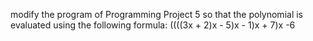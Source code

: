 modify the program of Programming Project 5 so that the polynomial is evaluated using the following formula:
((((3x + 2)x - 5)x - 1)x + 7)x -6